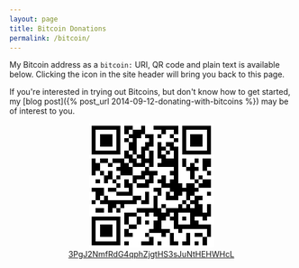 ```yaml
---
layout: page
title: Bitcoin Donations
permalink: /bitcoin/
---
```


My Bitcoin address as a `bitcoin:` URI, QR code and plain text is available below. Clicking the <i class="fa fa-bitcoin"></i> icon in the site header will bring you back to this page.

If you're interested in trying out Bitcoins, but don't know how to get started, my [blog post]({% post_url 2014-09-12-donating-with-bitcoins %}) may be of interest to you.

<style>
.bitcoin {
    text-align: center;
}
.bitcoin img {
    max-width: 30rem;
}
</style>
<p class="bitcoin">
    <a href="bitcoin:3PgJ2NmfRdG4qphZjgtHS3sJuNtHEHWHcL?amount=0.02&label=Oliver%20Hamlet">
        <img src="/images/bitcoinQR.png">
        3PgJ2NmfRdG4qphZjgtHS3sJuNtHEHWHcL
    </a>
</p>
